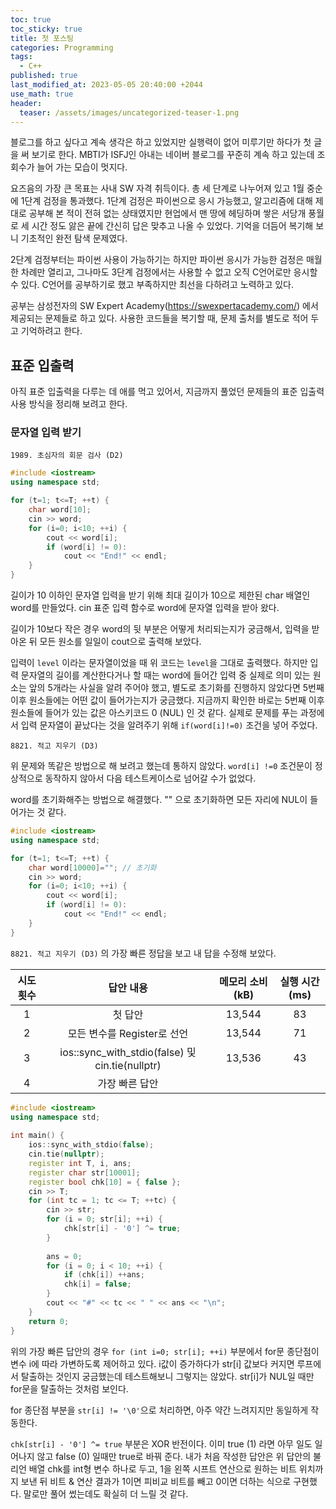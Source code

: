 ```yaml
---
toc: true
toc_sticky: true
title: 첫 포스팅
categories: Programming
tags:
  - C++
published: true
last_modified_at: 2023-05-05 20:40:00 +2044
use_math: true
header:
  teaser: /assets/images/uncategorized-teaser-1.png
---
```


블로그를 하고 싶다고 계속 생각은 하고 있었지만 실행력이 없어 미루기만 하다가 첫 글을 써 보기로 한다.  MBTI가 ISFJ인 아내는 네이버 블로그를 꾸준히 계속 하고 있는데 조회수가 늘어 가는 모습이 멋지다.

요즈음의 가장 큰 목표는 사내 SW 자격 취득이다.  총 세 단계로 나누어져 있고 1월 중순에 1단계 검정을 통과했다.  1단계 검정은 파이썬으로 응시 가능했고, 알고리즘에 대해 제대로 공부해 본 적이 전혀 없는 상태였지만 현업에서 맨 땅에 헤딩하며 쌓은 서당개 풍월로 세 시간 정도 앓은 끝에 간신히 답은 맞추고 나올 수 있었다.  기억을 더듬어 복기해 보니 기초적인 완전 탐색 문제였다.

2단계 검정부터는 파이썬 사용이 가능하기는 하지만 파이썬 응시가 가능한 검정은 매월 한 차례만 열리고, 그나마도 3단계 검정에서는 사용할 수 없고 오직 C언어로만 응시할 수 있다.  C언어를 공부하기로 했고 부족하지만 최선을 다하려고 노력하고 있다.

공부는 삼성전자의 SW Expert Academy(https://swexpertacademy.com/) 에서 제공되는 문제들로 하고 있다.  사용한 코드들을 복기할 때, 문제 출처를 별도로 적어 두고 기억하려고 한다.

## 표준 입출력

아직 표준 입출력을 다루는 데 애를 먹고 있어서, 지금까지 풀었던 문제들의 표준 입출력 사용 방식을 정리해 보려고 한다.

### 문자열 입력 받기

`1989. 초심자의 회문 검사 (D2)`


```c++
#include <iostream>
using namespace std;

for (t=1; t<=T; ++t) {
	char word[10];
	cin >> word;
	for (i=0; i<10; ++i) {
		cout << word[i];
		if (word[i] != 0):
			cout << "End!" << endl;
	}
}
```


길이가 10 이하인 문자열 입력을 받기 위해 최대 길이가 10으로 제한된 char 배열인 word를 만들었다.  cin 표준 입력 함수로 word에 문자열 입력을 받아 왔다.

길이가 10보다 작은 경우 word의 뒷 부분은 어떻게 처리되는지가 궁금해서, 입력을 받아온 뒤 모든 원소를 일일이 cout으로 출력해 보았다.

입력이 `level` 이라는 문자열이었을 때 위 코드는 `level`을 그대로 출력했다.  하지만 입력 문자열의 길이를 계산한다거나 할 때는 word에 들어간 입력 중 실제로 의미 있는 원소는 앞의 5개라는 사실을 알려 주어야 했고, 별도로 초기화를 진행하지 않았다면 5번째 이후 원소들에는 어떤 값이 들어가는지가 궁금했다.  지금까지 확인한 바로는 5번째 이후 원소들에 들어가 있는 값은 아스키코드 0 (NUL) 인 것 같다.  실제로 문제를 푸는 과정에서 입력 문자열이 끝났다는 것을 알려주기 위해 ` if(word[i]!=0) ` 조건을 넣어 주었다.

`8821. 적고 지우기 (D3)`

위 문제와 똑같은 방법으로 해 보려고 했는데 통하지 않았다.  `word[i] !=0` 조건문이 정상적으로 동작하지 않아서 다음 테스트케이스로 넘어갈 수가 없었다.

word를 초기화해주는 방법으로 해결했다.  "" 으로 초기화하면 모든 자리에 NUL이 들어가는 것 같다.

```c++
#include <iostream>
using namespace std;

for (t=1; t<=T; ++t) {
	char word[10000]=""; // 초기화
	cin >> word;
	for (i=0; i<10; ++i) {
		cout << word[i];
		if (word[i] != 0):
			cout << "End!" << endl;
	}
}
```

`8821. 적고 지우기 (D3)` 의 가장 빠른 정답을 보고 내 답을 수정해 보았다.

| 시도 횟수 |                    답안 내용                    | 메모리 소비 (kB) | 실행 시간 (ms) |
|:---------:|:-----------------------------------------------:|:----------------:|:--------------:|
|     1     |                     첫 답안                     |      13,544      |       83       |
|     2     |           모든 변수를 Register로 선언           |      13,544      |       71       |
|     3     | ios::sync_with_stdio(false) 및 cin.tie(nullptr) |      13,536      |       43       |
|     4     |                 가장 빠른 답안                  |                  |                |

```c++
#include <iostream>
using namespace std;
 
int main() {
    ios::sync_with_stdio(false);
    cin.tie(nullptr);
    register int T, i, ans;
    register char str[10001];
    register bool chk[10] = { false };
    cin >> T;
    for (int tc = 1; tc <= T; ++tc) {
        cin >> str;
        for (i = 0; str[i]; ++i) {
            chk[str[i] - '0'] ^= true;
        }
 
        ans = 0;
        for (i = 0; i < 10; ++i) {
            if (chk[i]) ++ans;
            chk[i] = false;
        }
        cout << "#" << tc << " " << ans << "\n";
    }
    return 0;
}
```

위의 가장 빠른 답안의 경우 `for (int i=0; str[i]; ++i)` 부분에서 for문 종단점이 변수 i에 따라 가변하도록 제어하고 있다.  i값이 증가하다가 str[i] 값보다 커지면 루프에서 탈출하는 것인지 궁금했는데 테스트해보니 그렇지는 않았다.  str[i]가 NUL일 때만 for문을 탈출하는 것처럼 보인다.

for 종단점 부분을 `str[i] != '\0'`으로 처리하면, 아주 약간 느려지지만 동일하게 작동한다.

`chk[str[i] - '0'] ^= true` 부분은 XOR 반전이다.  이미 true (1) 라면 아무 일도 일어나지 않고 false (0) 일때만 true로 바꿔 준다.  내가 처음 작성한 답안은 위 답안의 불리언 배열 chk를 int형 변수 하나로 두고, 1을 왼쪽 시프트 연산으로 원하는 비트 위치까지 보낸 뒤 비트 & 연산 결과가 1이면 피비교 비트를 빼고 0이면 더하는 식으로 구현했다.  말로만 풀어 썼는데도 확실히 더 느릴 것 같다.